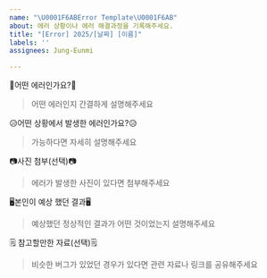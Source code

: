 ```yaml
---
name: "\U0001F6ABError Template\U0001F6AB"
about: 에러 상황이나 에러 해결과정을 기록해주세요.
title: "[Error] 2025/[날짜] [이름]"
labels: ''
assignees: Jung-Eunmi

---
```


🚫어떤 에러인가요?🚫

> 어떤 에러인지 간결하게 설명해주세요

😥어떤 상황에서 발생한 에러인가요?😥

> 가능하다면 자세히 설명해주세요

📷사진 첨부(선택)📷

> 에러가 발생한 사진이 있다면 첨부해주세요

🖥️본인이 예상 했던 결과🖥️

> 예상했던 정상적인 결과가 어떤 것이었는지 설명해주세요

🗒️ 참고할만한 자료(선택)🗒️

> 비슷한 버그가 있었던 경우가 있다면 관련 자료나 링크를 공유해주세요
